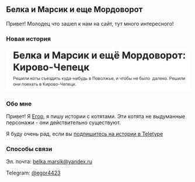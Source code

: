 ## Белка и Марсик и еще Мордоворот

Привет! Молодец что зашел к нам на сайт, тут много интересного!

### Новая история

[![Альтернативный текст](92F6930D-C33D-4090-B7B0-B3C4D325A6F2.jpeg)](https://teletype.in/@marusia_marsik/DHFyQrA0Q)

### Обо мне

Привет! Я [Егор](https://egoronline.github.io), я пишу истории с котятами. Эти котята не выдуманные персонажи - они действительно существуют. 

Я буду очень рад, если вы [подпишитесь на истории в Teletype](https://teletype.in/@marusia_marsik)

### Способы связи

Эл. почта: <belka.marsik@yandex.ru>

Telegram: [@egor4423](https://t.me/egor4423)

<meta 
	name="sputnik-verification" 
	content="V6ZkCWOWa7ZDGY0x"
/>
